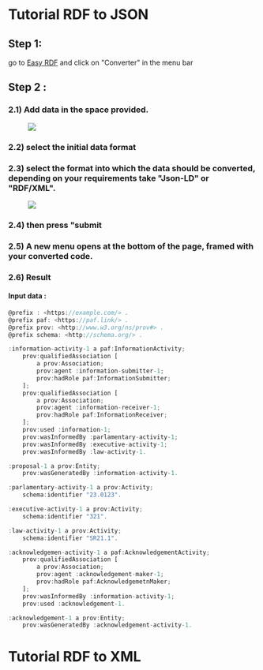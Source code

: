 # Tutorial RDF to JSON

## Step 1:

go to [Easy RDF](https://www.easyrdf.org/) and click on "Converter" in the menu bar 

## Step 2 :

### 2.1) Add data in the space provided.
<figure id="figure">
  <img src="https://github.com/swiss/paf-link/blob/main/img/1.png" />
</figure>


### 2.2) select the initial data format

### 2.3) select the format into which the data should be converted, depending on your requirements take "Json-LD" or "RDF/XML".

<figure id="figure">
  <img src="https://github.com/swiss/paf-link/blob/main/img/2.png" />
</figure>


### 2.4) then press "submit

### 2.5) A new menu opens at the bottom of the page, framed with your converted code.

### 2.6) Result

#### Input data : 
```jsx
@prefix : <https://example.com/> .
@prefix paf: <https://paf.link/> .
@prefix prov: <http://www.w3.org/ns/prov#> .
@prefix schema: <http://schema.org/> .

:information-activity-1 a paf:InformationActivity;
    prov:qualifiedAssociation [
        a prov:Association;
        prov:agent :information-submitter-1;
        prov:hadRole paf:InformationSubmitter;
    ];
    prov:qualifiedAssociation [
        a prov:Association;
        prov:agent :information-receiver-1;
        prov:hadRole paf:InformationReceiver;
    ];
    prov:used :information-1;
    prov:wasInformedBy :parlamentary-activity-1;
    prov:wasInformedBy :executive-activity-1;
    prov:wasInformedBy :law-activity-1.

:proposal-1 a prov:Entity;
    prov:wasGeneratedBy :information-activity-1.

:parlamentary-activity-1 a prov:Activity;
    schema:identifier "23.0123".

:executive-activity-1 a prov:Activity;
    schema:identifier "321".

:law-activity-1 a prov:Activity;
    schema:identifier "SR21.1".

:acknowledgemen-activity-1 a paf:AcknowledgementActivity;
    prov:qualifiedAssociation [
        a prov:Association;
        prov:agent :acknowledgement-maker-1;
        prov:hadRole paf:AcknowledgemetnMaker;
    ];
    prov:wasInformedBy :information-activity-1;
    prov:used :acknowledgement-1.

:acknowledgement-1 a prov:Entity;
    prov:wasGeneratedBy :acknowledgement-activity-1.
```


# Tutorial RDF to XML
